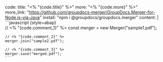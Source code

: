 code:
  title: "<% "{code.title}" %>"
  more: "<% "{code.more}" %>"
  more_link: "https://github.com/groupdocs-merger/GroupDocs.Merger-for-Node.js-via-Java"
  install: "npm i @groupdocs/groupdocs.merger"
  content: |
    ```javascript {style=abap}   
    // <% "{code.comment_1}" %>
    const merger = new Merger("sample1.pdf");
    
    // <% "{code.comment_2}" %>
    merger.join("sample2.pdf");

    // <% "{code.comment_3}" %>
    merger.save("merged.pdf");
    ```